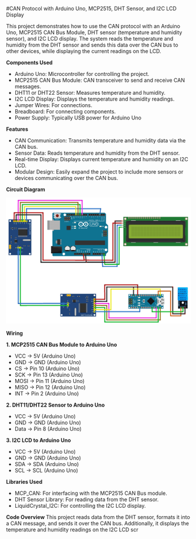 #CAN Protocol with Arduino Uno, MCP2515, DHT Sensor, and I2C LCD Display

This project demonstrates how to use the CAN protocol with an Arduino Uno, MCP2515 CAN Bus Module, DHT sensor (temperature and humidity sensor), and I2C LCD display. The system reads the temperature and humidity from the DHT sensor and sends this data over the CAN bus to other devices, while displaying the current readings on the LCD.

**Components Used**
 - Arduino Uno: Microcontroller for controlling the project.
 - MCP2515 CAN Bus Module: CAN transceiver to send and receive CAN messages.
 - DHT11 or DHT22 Sensor: Measures temperature and humidity.
 - I2C LCD Display: Displays the temperature and humidity readings.
 - Jumper Wires: For connections.
 - Breadboard: For connecting components.
 - Power Supply: Typically USB power for Arduino Uno

   
**Features**
 - CAN Communication: Transmits temperature and humidity data via the CAN bus.
 - Sensor Data: Reads temperature and humidity from the DHT sensor.
 - Real-time Display: Displays current temperature and humidity on an I2C LCD.
 - Modular Design: Easily expand the project to include more sensors or devices communicating over the CAN bus.

**Circuit Diagram**

![Circuit Diagram](circuit-diagram.png)

**Wiring**


**1. MCP2515 CAN Bus Module to Arduino Uno**
 - VCC -> 5V (Arduino Uno)
 - GND -> GND (Arduino Uno)
 - CS -> Pin 10 (Arduino Uno)
 - SCK -> Pin 13 (Arduino Uno)
 - MOSI -> Pin 11 (Arduino Uno)
 - MISO -> Pin 12 (Arduino Uno)
 - INT -> Pin 2 (Arduino Uno)

   
**2. DHT11/DHT22 Sensor to Arduino Uno**
 - VCC -> 5V (Arduino Uno)
 - GND -> GND (Arduino Uno)
 - Data -> Pin 8 (Arduino Uno)


**3. I2C LCD to Arduino Uno**
 - VCC -> 5V (Arduino Uno)
 - GND -> GND (Arduino Uno)
 - SDA -> SDA (Arduino Uno)
 - SCL -> SCL (Arduino Uno)


**Libraries Used**
 - MCP_CAN: For interfacing with the MCP2515 CAN Bus module.
 - DHT Sensor Library: For reading data from the DHT sensor.
 - LiquidCrystal_I2C: For controlling the I2C LCD display.

**Code Overview**
This project reads data from the DHT sensor, formats it into a CAN message, and sends it over the CAN bus. Additionally, it displays the temperature and humidity readings on the I2C LCD scr
